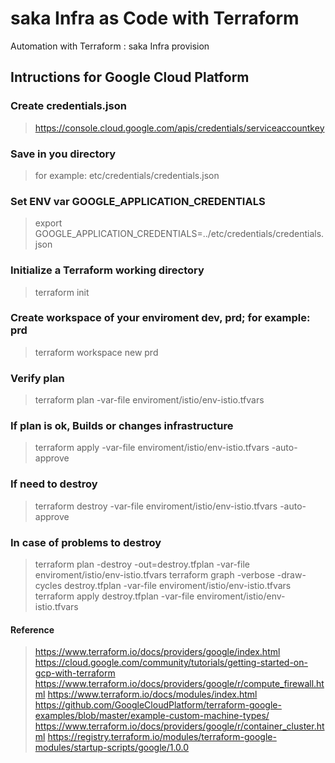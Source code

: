 # saka Infra as Code with Terraform

Automation with Terraform : saka Infra provision

## Intructions for Google Cloud Platform

### Create credentials.json

> https://console.cloud.google.com/apis/credentials/serviceaccountkey

### Save in you directory

> for example: etc/credentials/credentials.json

### Set ENV var GOOGLE_APPLICATION_CREDENTIALS

> export GOOGLE_APPLICATION_CREDENTIALS=../etc/credentials/credentials.json

### Initialize a Terraform working directory

> terraform init

### Create workspace of your enviroment dev, prd; for example: prd

> terraform workspace new prd

### Verify plan

> terraform plan -var-file enviroment/istio/env-istio.tfvars

### If plan is ok, Builds or changes infrastructure

> terraform apply -var-file enviroment/istio/env-istio.tfvars -auto-approve

### If need to destroy

> terraform destroy -var-file enviroment/istio/env-istio.tfvars -auto-approve

### In case of problems to destroy

> terraform plan -destroy -out=destroy.tfplan -var-file enviroment/istio/env-istio.tfvars
> terraform graph -verbose -draw-cycles destroy.tfplan -var-file enviroment/istio/env-istio.tfvars
> terraform apply destroy.tfplan -var-file enviroment/istio/env-istio.tfvars

#### Reference

> https://www.terraform.io/docs/providers/google/index.html
> https://cloud.google.com/community/tutorials/getting-started-on-gcp-with-terraform
> https://www.terraform.io/docs/providers/google/r/compute_firewall.html
> https://www.terraform.io/docs/modules/index.html
> https://github.com/GoogleCloudPlatform/terraform-google-examples/blob/master/example-custom-machine-types/
> https://www.terraform.io/docs/providers/google/r/container_cluster.html
> https://registry.terraform.io/modules/terraform-google-modules/startup-scripts/google/1.0.0